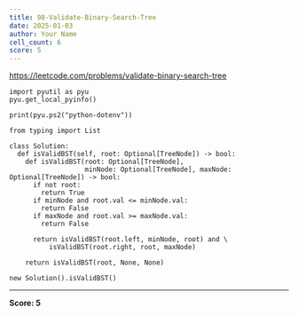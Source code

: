 ```yaml
---
title: 98-Validate-Binary-Search-Tree
date: 2025-01-03
author: Your Name
cell_count: 6
score: 5
---
```


https://leetcode.com/problems/validate-binary-search-tree


```
import pyutil as pyu
pyu.get_local_pyinfo()
```


```
print(pyu.ps2("python-dotenv"))
```


```
from typing import List
```


```
class Solution:
  def isValidBST(self, root: Optional[TreeNode]) -> bool:
    def isValidBST(root: Optional[TreeNode],
                   minNode: Optional[TreeNode], maxNode: Optional[TreeNode]) -> bool:
      if not root:
        return True
      if minNode and root.val <= minNode.val:
        return False
      if maxNode and root.val >= maxNode.val:
        return False

      return isValidBST(root.left, minNode, root) and \
          isValidBST(root.right, root, maxNode)

    return isValidBST(root, None, None)
```


```
new Solution().isValidBST()
```


---
**Score: 5**